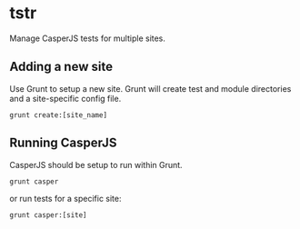 # tstr
Manage CasperJS tests for multiple sites.
## Adding a new site
Use Grunt to setup a new site. Grunt will create test and module directories and a site-specific config file.
```
grunt create:[site_name]
```
## Running CasperJS
CasperJS should be setup to run within Grunt.
```
grunt casper
```
or run tests for a specific site:
```
grunt casper:[site]
```